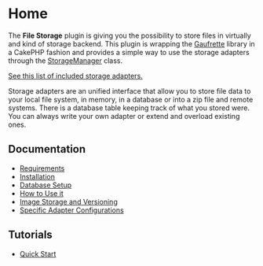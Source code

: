 Home
====

The **File Storage** plugin is giving you the possibility to store files in virtually and kind of storage backend. This plugin is wrapping the [Gaufrette](https://github.com/KnpLabs/Gaufrette) library in a CakePHP fashion and provides a simple way to use the storage adapters through the [StorageManager](../Lib/StorageManager.php) class.

[See this list of included storage adapters.](Docs/Documentation/List-of-included-Adapters.md)

Storage adapters are an unified interface that allow you to store file data to your local file system, in memory, in a database or into a zip file and remote systems. There is a database table keeping track of what you stored were. You can always write your own adapter or extend and overload existing ones.

Documentation
-------------

* [Requirements](Documentation/Requirements.md)
* [Installation](Documentation/Installation.md)
* [Database Setup](Documentation/Database-Setup.md)
* [How to Use it](Documentation/How-To-Use.md)
* [Image Storage and Versioning](Documentation/Image-Storage-And-Versioning.md)
* [Specific Adapter Configurations](Documentation/Specific-Adapter-Configurations.md)

Tutorials
---------

* [Quick Start](Tutorials/Quick-Start.md)
